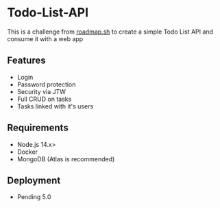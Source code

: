 # Todo-List-API

This is a challenge from [roadmap.sh](https://roadmap.sh) to create a simple Todo List API and consume it with a web app

## Features

- Login
- Password protection
- Security via JTW
- Full CRUD on tasks
- Tasks linked with it's users

## Requirements
- Node.js 14.x>
- Docker
- MongoDB (Atlas is recommended)

## Deployment
- Pending 5.0
